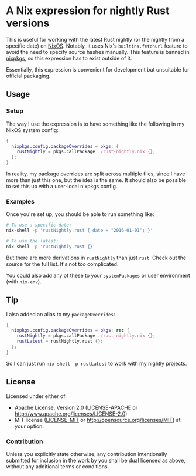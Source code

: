 # A Nix expression for nightly Rust versions

This is useful for working with the latest Rust nightly (or the nightly from a
specific date) on [NixOS]. Notably, it uses Nix's `builtins.fetchurl` feature to
avoid the need to specify source hashes manually. This feature is banned in
[nixpkgs], so this expression has to exist outside of it.

Essentially, this expression is convenient for development but unsuitable for
official packaging.

## Usage

### Setup

The way I use the expression is to have something like the following in my NixOS
system config:

```nix
{
  nixpkgs.config.packageOverrides = pkgs: {
    rustNightly = pkgs.callPackage ./rust-nightly.nix {};
  };
}
```

In reality, my package overrides are split across multiple files, since I have
more than just this one, but the idea is the same. It should also be possible to
set this up with a user-local nixpkgs config.

### Examples

Once you're set up, you should be able to run something like:

```sh
# To use a specific date:
nix-shell -p 'rustNightly.rust { date = "2016-01-01"; }'

# To use the latest:
nix-shell -p 'rustNightly.rust {}'
```

But there are more derivations in `rustNightly` than just `rust`. Check out the
source for the full list. It's not too complicated.

You could also add any of these to your `systemPackages` or user environment
(with `nix-env`).

## Tip

I also added an alias to my `packageOverrides`:

```nix
{
  nixpkgs.config.packageOverrides = pkgs: rec {
    rustNightly = pkgs.callPackage ./rust-nightly.nix {};
    rustLatest = rustNightly.rust {};
  };
}
```

So I can just run `nix-shell -p rustLatest` to work with my nightly projects.

## License

Licensed under either of
  * Apache License, Version 2.0 ([LICENSE-APACHE](LICENSE-APACHE) or
    http://www.apache.org/licenses/LICENSE-2.0)
  * MIT license ([LICENSE-MIT](LICENSE-MIT) or
    http://opensource.org/licenses/MIT) at your option.

### Contribution

Unless you explicitly state otherwise, any contribution intentionally submitted
for inclusion in the work by you shall be dual licensed as above, without any
additional terms or conditions.


[NixOS]: http://nixos.org/
[nixpkgs]: https://github.com/NixOS/nixpkgs
